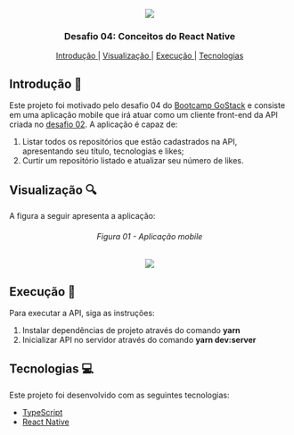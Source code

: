 <p align="center">
  <img src="https://res.cloudinary.com/dqqh1oigi/image/upload/v1594992537/Challenge%20Gostack%2006/GoStack_b27dh5.png" /> </br>
</p>

<h3 align="center">
  Desafio 04: Conceitos do React Native
</h3>

<p align="center">
  <a href="#Introdução-memo"> Introdução </a>
   | 
  <a href="#Visualização-mag"> Visualização </a>
   | 
  <a href="#Execução-rocket"> Execução </a>
   | 
  <a href="#Tecnologias-computer"> Tecnologias </a>
</p>

## Introdução :memo:

Este projeto foi motivado pelo desafio 04 do [Bootcamp GoStack](https://rocketseat.com.br/gostack) e consiste em uma aplicação mobile que 
irá atuar como um cliente front-end da API criada no [desafio 02](https://github.com/DyegoWolf/challenge-gostack-02). A aplicação é capaz de:

<p>
  <ol>
    <li> Listar todos os repositórios que estão cadastrados na API, apresentando seu título, tecnologias e likes; </li>
    <li> Curtir um repositório listado e atualizar seu número de likes. </li>
  </ol>
</p>

## Visualização :mag:

A figura a seguir apresenta a aplicação:

<h6 align="center"> Figura 01 - Aplicação mobile </h6>
<p align="center">
  <img src="https://res.cloudinary.com/dqqh1oigi/image/upload/v1596146092/Challenge%20GoStack%2005/listTransactions05_nxgem7.png" /> </br>
</p>

## Execução :rocket:

Para executar a API, siga as instruções:

<p>
  <ol>
    <li> Instalar dependências de projeto através do comando <b>yarn</b> </li>
    <li> Inicializar API no servidor através do comando <b>yarn dev:server</b> </li>
  </ol>
</p>

## Tecnologias :computer:

Este projeto foi desenvolvido com as seguintes tecnologias:

- [TypeScript](https://www.typescriptlang.org/)
- [React Native](https://react-native.rocketseat.dev/)
